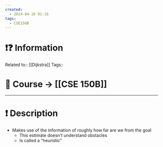 ```yaml
---
created:
  - 2024-04-10 01:16
tags:
  - CSE150B
---
```


# ❗❓ Information
Related to:: [[Dijkstra]]
Tags:: 

# 🌌 Course -> [[CSE 150B]]
---

# ❗ Description
- Makes use of the information of roughly how far are we from the goal
	- This estimate doesn't understand obstacles
	- Is called a "heuristic" 